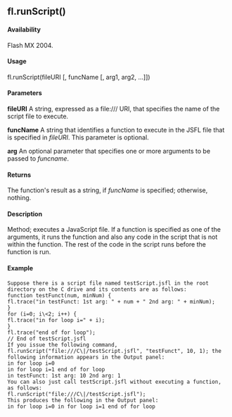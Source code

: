 ## fl.runScript()

#### Availability

Flash MX 2004.

#### Usage

fl.runScript(fileURI \[, funcName \[, arg1, arg2, ...\]\])

#### Parameters

**fileURI** A string, expressed as a file:/// URI, that specifies the name of the script file to execute.
>
**funcName** A string that identifies a function to execute in the JSFL file that is specified in *fileURI*. This parameter is optional.
>
**arg** An optional parameter that specifies one or more arguments to be passed to *funcname*.

#### Returns

The function's result as a string, if *funcName* is specified; otherwise, nothing.

#### Description

Method; executes a JavaScript file. If a function is specified as one of the arguments, it runs the function and also any code in the script that is not within the function. The rest of the code in the script runs before the function is run.

#### Example

```
Suppose there is a script file named testScript.jsfl in the root directory on the C drive and its contents are as follows:
function testFunct(num, minNum) {
fl.trace("in testFunct: 1st arg: " + num + " 2nd arg: " + minNum);
}
for (i=0; i\<2; i++) {
fl.trace("in for loop i=" + i);
}
fl.trace("end of for loop");
// End of testScript.jsfl
If you issue the following command, fl.runScript("file:///C\|/testScript.jsfl", "testFunct", 10, 1); the following information appears in the Output panel:
in for loop i=0
in for loop i=1 end of for loop
in testFunct: 1st arg: 10 2nd arg: 1
You can also just call testScript.jsfl without executing a function, as follows:
fl.runScript("file:///C\|/testScript.jsfl");
This produces the following in the Output panel:
in for loop i=0 in for loop i=1 end of for loop

```